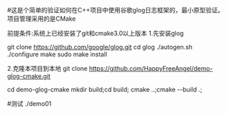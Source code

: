 #这是个简单的验证如何在C++项目中使用谷歌glog日志框架的，最小原型验证。
项目管理采用的是CMake

前提条件:系统上已经安装了git和cmake3.0以上版本
1.先安装glog

git clone https://github.com/google/glog.git
cd glog
./autogen.sh
./configure
make
sudo make install

2.克隆本项目到本地
git clone https://github.com/HappyFreeAngel/demo-glog-cmake.git

cd demo-glog-cmake
mkdir build;cd build; cmake ..;cmake --build .;

#测试 
./demo01

